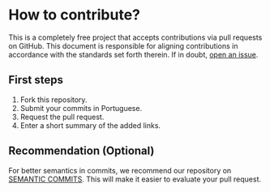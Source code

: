 # How to contribute?
This is a completely free project that accepts contributions via pull requests on GitHub. This document is responsible for aligning contributions in accordance with the standards set forth therein. If in doubt, [open an issue](https://github.com/iuricode/recursos-gratuitos/issues/new).

## First steps
1. Fork this repository.
2. Submit your commits in Portuguese.
3. Request the pull request.
4. Enter a short summary of the added links.

## Recommendation (Optional)
For better semantics in commits, we recommend our repository on [SEMANTIC COMMITS](https://github.com/iuricode/padroes-de-commits). This will make it easier to evaluate your pull request.